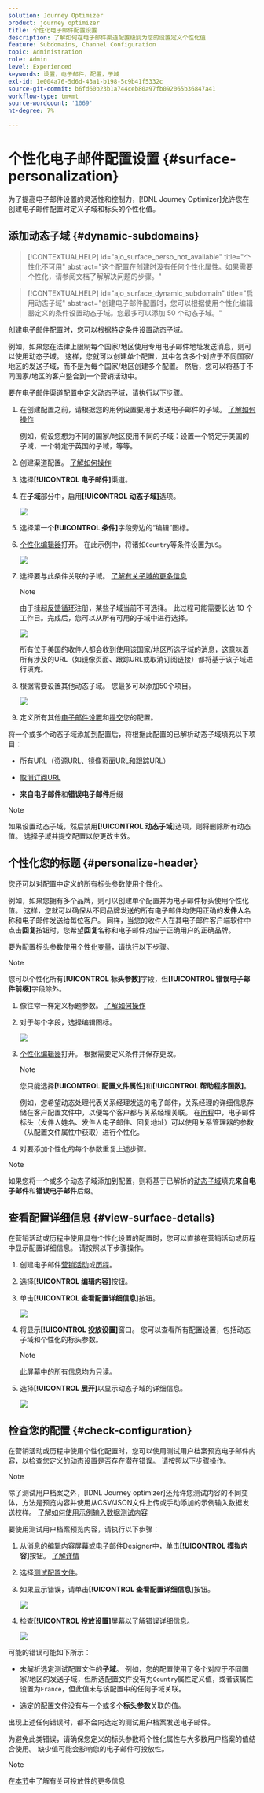 ```yaml
---
solution: Journey Optimizer
product: journey optimizer
title: 个性化电子邮件配置设置
description: 了解如何在电子邮件渠道配置级别为您的设置定义个性化值
feature: Subdomains, Channel Configuration
topic: Administration
role: Admin
level: Experienced
keywords: 设置，电子邮件，配置，子域
exl-id: 1e004a76-5d6d-43a1-b198-5c9b41f5332c
source-git-commit: b6fd60b23b1a744ceb80a97fb092065b36847a41
workflow-type: tm+mt
source-wordcount: '1069'
ht-degree: 7%

---
```


# 个性化电子邮件配置设置 {#surface-personalization}

为了提高电子邮件设置的灵活性和控制力，[!DNL Journey Optimizer]允许您在创建电子邮件配置时定义子域和标头<!--and URL tracking parameters-->的个性化值。

## 添加动态子域 {#dynamic-subdomains}

>[!CONTEXTUALHELP]
>id="ajo_surface_perso_not_available"
>title="个性化不可用"
>abstract="这个配置在创建时没有任何个性化属性。如果需要个性化，请参阅文档了解解决问题的步骤。"

>[!CONTEXTUALHELP]
>id="ajo_surface_dynamic_subdomain"
>title="启用动态子域"
>abstract="创建电子邮件配置时，您可以根据使用个性化编辑器定义的条件设置动态子域。您最多可以添加 50 个动态子域。"

创建电子邮件配置时，您可以根据特定条件设置动态子域。

例如，如果您在法律上限制每个国家/地区使用专用电子邮件地址发送消息，则可以使用动态子域。 这样，您就可以创建单个配置，其中包含多个对应于不同国家/地区的发送子域，而不是为每个国家/地区创建多个配置。 然后，您可以将基于不同国家/地区的客户整合到一个营销活动中。

要在电子邮件渠道配置中定义动态子域，请执行以下步骤。

1. 在创建配置之前，请根据您的用例设置要用于发送电子邮件的子域。 [了解如何操作](../configuration/about-subdomain-delegation.md)

   例如，假设您想为不同的国家/地区使用不同的子域：设置一个特定于美国的子域，一个特定于英国的子域，等等。

1. 创建渠道配置。 [了解如何操作](../configuration/channel-surfaces.md)

1. 选择&#x200B;**[!UICONTROL 电子邮件]**&#x200B;渠道。

1. 在&#x200B;**子域**&#x200B;部分中，启用&#x200B;**[!UICONTROL 动态子域]**&#x200B;选项。

   ![](assets/surface-email-dynamic-subdomain.png)

1. 选择第一个&#x200B;**[!UICONTROL 条件]**&#x200B;字段旁边的“编辑”图标。

1. [个性化编辑器](../personalization/personalization-build-expressions.md)打开。 在此示例中，将诸如`Country`等条件设置为`US`。

   ![](assets/surface-email-edit-condition.png)

1. 选择要与此条件关联的子域。 [了解有关子域的更多信息](../configuration/about-subdomain-delegation.md)

   >[!NOTE]
   >
   >由于挂起[反馈循环](../reports/deliverability.md#feedback-loops)注册，某些子域当前不可选择。 此过程可能需要长达 10 个工作日。完成后，您可以从所有可用的子域中进行选择。<!--where FL registration happens? is it when delegating a subdomain and you're awaiting from subdomain validation? or is it on ISP side only?-->

   ![](assets/surface-email-select-subdomain.png)

   所有位于美国的收件人都会收到使用该国家/地区所选子域的消息，这意味着所有涉及的URL（如镜像页面、跟踪URL或取消订阅链接）都将基于该子域进行填充。

1. 根据需要设置其他动态子域。 您最多可以添加50个项目。

   ![](assets/surface-email-add-dynamic-subdomain.png)

   <!--Select the [IP pool](../configuration/ip-pools.md) to associate with the configuration. [Learn more](email-settings.md#subdomains-and-ip-pools)-->

1. 定义所有其他[电子邮件设置](email-settings.md)和[提交](../configuration/channel-surfaces.md#create-channel-surface)您的配置。

将一个或多个动态子域添加到配置后，将根据此配置的已解析动态子域填充以下项目：

* 所有URL（资源URL、镜像页面URL和跟踪URL）

* [取消订阅URL](email-settings.md#list-unsubscribe)

* **来自电子邮件**&#x200B;和&#x200B;**错误电子邮件**&#x200B;后缀

>[!NOTE]
>
>如果设置动态子域，然后禁用&#x200B;**[!UICONTROL 动态子域]**&#x200B;选项，则将删除所有动态值。 选择子域并提交配置以使更改生效。

## 个性化您的标题 {#personalize-header}

您还可以对配置中定义的所有标头参数使用个性化。

例如，如果您拥有多个品牌，则可以创建单个配置并为电子邮件标头使用个性化值。 这样，您就可以确保从不同品牌发送的所有电子邮件均使用正确的&#x200B;**发件人**&#x200B;名称和电子邮件发送给每位客户。 同样，当您的收件人在其电子邮件客户端软件中点击&#x200B;**回复**&#x200B;按钮时，您希望&#x200B;**回复**&#x200B;名称和电子邮件对应于正确用户的正确品牌。

要为配置标头参数使用个性化变量，请执行以下步骤。

>[!NOTE]
>
>您可以个性化所有&#x200B;**[!UICONTROL 标头参数]**&#x200B;字段，但&#x200B;**[!UICONTROL 错误电子邮件前缀]**&#x200B;字段除外。


1. 像往常一样定义标题参数。 [了解如何操作](email-settings.md#email-header)

1. 对于每个字段，选择编辑图标。

   ![](assets/surface-email-personalize-header.png)

1. [个性化编辑器](../personalization/personalization-build-expressions.md)打开。 根据需要定义条件并保存更改。

   <!--For example, set a condition such as each recipient receives an email from their own brand representative.-->

   >[!NOTE]
   >
   >您只能选择&#x200B;**[!UICONTROL 配置文件属性]**&#x200B;和&#x200B;**[!UICONTROL 帮助程序函数]**。

   例如，您希望动态处理代表关系经理发送的电子邮件，关系经理的详细信息存储在客户配置文件中，以便每个客户都与关系经理关联。 在[历程](../building-journeys/journey-gs.md)中，电子邮件标头（发件人姓名、发件人电子邮件、回复地址）可以使用关系管理器的参数（从配置文件属性中获取）进行个性化。

   <!--The examples below use event parameters, which are currently not available.
    
    Let's say you want to handle dynamically emails sent on behalf of a sales assistant, where the sales assistant is retrieved from an event or campaign contextual parameters. For example: In a [journey](../building-journeys/journey-gs.md), when a purchase event is linked to the sales assistant of a specific shop, the email header (sender name, sender email, reply to address) can be personalized with the sales assistant parameters, taken from the event attributes. In an [API-triggered campaign](../campaigns/api-triggered-campaigns.md), initiated externally by a sales assistant, the triggered email can be sent on behalf of the sales assistant and the header personalization values taken from campaign contextual parameters.-->

1. 对要添加个性化的每个参数重复上述步骤。

>[!NOTE]
>
>如果您将一个或多个动态子域添加到配置，则将基于已解析的[动态子域](#dynamic-subdomains)填充&#x200B;**来自电子邮件**&#x200B;和&#x200B;**错误电子邮件**&#x200B;后缀。

<!--
## Use personalized URL tracking {#personalize-url-tracking}

To use personalized URL tracking prameters, follow the steps below.

1. Select the profile attribute of your choice from the personalization editor.

1. Repeat the steps above for each tracking parameter you want to personalize.

Now when the email is sent out, this parameter will be automatically appended to the end of the URL. You can then capture this parameter in web analytics tools or in performance reports.
-->

## 查看配置详细信息 {#view-surface-details}

在营销活动或历程中使用具有个性化设置的配置时，您可以直接在营销活动或历程中显示配置详细信息。 请按照以下步骤操作。

1. 创建电子邮件[营销活动](../campaigns/create-campaign.md)或[历程](../building-journeys/journey-gs.md)。

1. 选择&#x200B;**[!UICONTROL 编辑内容]**&#x200B;按钮。

1. 单击&#x200B;**[!UICONTROL 查看配置详细信息]**&#x200B;按钮。

   ![](assets/campaign-view-surface-details.png)

1. 将显示&#x200B;**[!UICONTROL 投放设置]**&#x200B;窗口。 您可以查看所有配置设置，包括动态子域和个性化的标头参数。

   >[!NOTE]
   >
   >此屏幕中的所有信息均为只读。

1. 选择&#x200B;**[!UICONTROL 展开]**&#x200B;以显示动态子域的详细信息。

   ![](assets/campaign-delivery-settings-subdomain-expand.png)

## 检查您的配置 {#check-configuration}

在营销活动或历程中使用个性化配置时，您可以使用测试用户档案预览电子邮件内容，以检查您定义的动态设置是否存在潜在错误。 请按照以下步骤操作。

>[!NOTE]
>
>除了测试用户档案之外，[!DNL Journey optimizer]还允许您测试内容的不同变体，方法是预览内容并使用从CSV/JSON文件上传或手动添加的示例输入数据发送校样。 [了解如何使用示例输入数据测试内容](../test-approve/simulate-sample-input.md)

要使用测试用户档案预览内容，请执行以下步骤：

1. 从消息的编辑内容屏幕或电子邮件Designer中，单击&#x200B;**[!UICONTROL 模拟内容]**&#x200B;按钮。 [了解详情](../content-management/preview.md)

1. 选择[测试配置文件](../content-management/test-profiles.md)。

1. 如果显示错误，请单击&#x200B;**[!UICONTROL 查看配置详细信息]**&#x200B;按钮。

   ![](assets/campaign-simulate-config-error.png)

1. 检查&#x200B;**[!UICONTROL 投放设置]**&#x200B;屏幕以了解错误详细信息。

   ![](assets/campaign-simulate-config-details.png)

可能的错误可能如下所示：

* 未解析选定测试配置文件的&#x200B;**子域**。 例如，您的配置使用了多个对应于不同国家/地区的发送子域，但所选配置文件没有为`Country`属性定义值，或者该属性设置为`France`，但此值未与该配置中的任何子域关联。

* 选定的配置文件没有与一个或多个&#x200B;**标头参数**&#x200B;关联的值。

出现上述任何错误时，都不会向选定的测试用户档案发送电子邮件。

为避免此类错误，请确保您定义的标头参数将个性化属性与大多数用户档案的值结合使用。 缺少值可能会影响您的电子邮件可投放性。

>[!NOTE]
>
>在[本节](../reports/deliverability.md)中了解有关可投放性的更多信息

